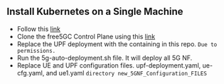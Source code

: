 ## Install Kubernetes on a Single Machine
* Follow this [link](https://github.com/niloysh/testbed-automator.git)
* Clone the free5GC Control Plane using this [link](https://github.com/niloysh/free5gc-k8s.git)
* Replace the UPF deployment with the containing in this repo. `Due to permissions.`
* Run the 5g-auto-deployment.sh file. It will deploy all 5G NF. 
* Replace UE and UPF configuration files. upf-deployment.yaml, ue-cfg.yaml, and ue1.yaml `directory new_5GNF_Configuration_FILES` 